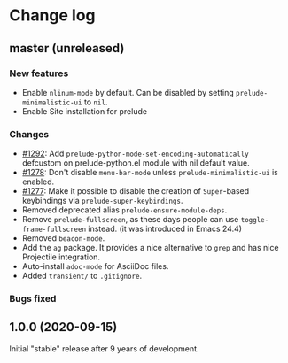 # Change log

## master (unreleased)

### New features

* Enable `nlinum-mode` by default. Can be disabled by setting `prelude-minimalistic-ui` to `nil`.
* Enable Site installation for prelude

### Changes

* [#1292](https://github.com/bbatsov/prelude/issues/1292): Add `prelude-python-mode-set-encoding-automatically` defcustom on prelude-python.el module with nil default value.
* [#1278](https://github.com/bbatsov/prelude/issues/1278): Don't disable `menu-bar-mode` unless `prelude-minimalistic-ui` is enabled.
* [#1277](https://github.com/bbatsov/prelude/issues/1277): Make it possible to disable the creation of `Super`-based keybindings via `prelude-super-keybindings`.
* Removed deprecated alias `prelude-ensure-module-deps`.
* Remove `prelude-fullscreen`, as these days people can use `toggle-frame-fullscreen` instead. (it was introduced in Emacs 24.4)
* Removed `beacon-mode`.
* Add the `ag` package. It provides a nice alternative to `grep` and has nice Projectile integration.
* Auto-install `adoc-mode` for AsciiDoc files.
* Added `transient/` to `.gitignore`.

### Bugs fixed

## 1.0.0 (2020-09-15)

Initial "stable" release after 9 years of development.
